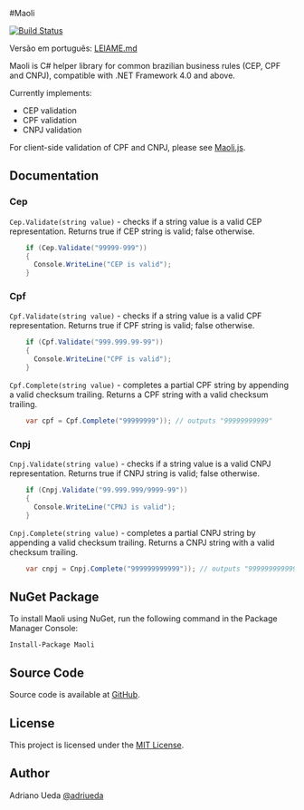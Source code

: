 #Maoli

[![Build Status](https://travis-ci.org/aueda/maoli.svg?branch=master)](https://travis-ci.org/aueda/maoli/)

Versão em português: [LEIAME.md](https://github.com/aueda/maoli/blob/master/LEIAME.md)

Maoli is C# helper library for common brazilian business rules (CEP, CPF and CNPJ),
compatible with .NET Framework 4.0 and above.

Currently implements:

* CEP validation
* CPF validation
* CNPJ validation

For client-side validation of CPF and CNPJ, please see [Maoli.js](https://github.com/aueda/maoli.js/).

## Documentation

### Cep

``Cep.Validate(string value)`` - checks if a string value is a valid CEP representation. Returns true if CEP string is valid; false otherwise.

```c#
	if (Cep.Validate("99999-999"))
	{
	  Console.WriteLine("CEP is valid");
	}
```

### Cpf

``Cpf.Validate(string value)`` - checks if a string value is a valid CPF representation. Returns true if CPF string is valid; false otherwise.

```c#
	if (Cpf.Validate("999.999.99-99"))
	{
	  Console.WriteLine("CPF is valid");
	}
```

``Cpf.Complete(string value)`` - completes a partial CPF string by appending a valid checksum trailing.
Returns a CPF string with a valid checksum trailing.

```c#
	var cpf = Cpf.Complete("99999999")); // outputs "99999999999"
```

### Cnpj

``Cnpj.Validate(string value)`` - checks if a string value is a valid CNPJ representation. Returns true if CNPJ string is valid; false otherwise.

```c#
	if (Cnpj.Validate("99.999.999/9999-99"))
	{
	  Console.WriteLine("CPNJ is valid");
	}
```
``Cnpj.Complete(string value)`` - completes a partial CNPJ string by appending a valid checksum trailing.
Returns a CNPJ string with a valid checksum trailing.

```c#
	var cnpj = Cnpj.Complete("999999999999")); // outputs "99999999999999"
```

## NuGet Package

To install Maoli using NuGet, run the following command in the Package Manager Console:

```
Install-Package Maoli
```

## Source Code

Source code is available at [GitHub](https://github.com/aueda/maoli/).

## License

This project is licensed under the [MIT License](http://opensource.org/licenses/MIT).

## Author

Adriano Ueda [@adriueda](https://twitter.com/adriueda)
